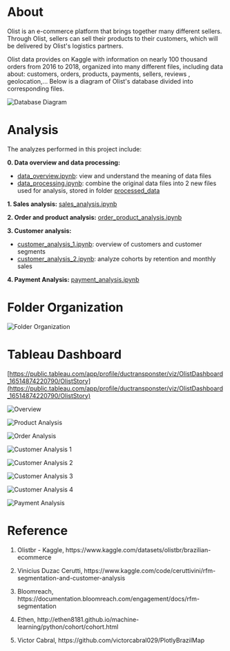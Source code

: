 # About
Olist is an e-commerce platform that brings together many different sellers. Through Olist, sellers can sell their products to their customers, which will be delivered by Olist's logistics partners.

Olist data provides on Kaggle with information on nearly 100 thousand orders from 2016 to 2018, organized into many different files, including data about: customers, orders, products, payments, sellers, reviews , geolocation,... Below is a diagram of Olist's database divided into corresponding files.

![Database Diagram](https://github.com/ductransponster/Olist-Brazilian-Ecommerce/blob/main/image/database_diagram.png)

# Analysis
The analyzes performed in this project include:

**0. Data overview and data processing:**
  - [data_overview.ipynb](https://github.com/ductransponster/Olist-Brazilian-Ecommerce/blob/main/notebook/data_overview.ipynb): view and understand the meaning of data files
  - [data_processing.ipynb](https://github.com/ductransponster/Olist-Brazilian-Ecommerce/blob/main/notebook/data_processing.ipynb): combine the original data files into 2 new files used for analysis, stored in folder [processed_data](https://github.com/ductransponster/Olist-Brazilian-Ecommerce/tree/main/data/processed_data)

**1. Sales analysis:** [sales_analysis.ipynb](https://github.com/ductransponster/Olist-Brazilian-Ecommerce/blob/main/notebook/sales_analysis.ipynb)

**2. Order and product analysis:** [order_product_analysis.ipynb](https://github.com/ductransponster/Olist-Brazilian-Ecommerce/blob/main/notebook/order_product_analysis.ipynb)

**3. Customer analysis:**
  - [customer_analysis_1.ipynb](https://github.com/ductransponster/Olist-Brazilian-Ecommerce/blob/main/notebook/customer_analysis_1.ipynb): overview of customers and customer segments
  - [customer_analysis_2.ipynb](https://github.com/ductransponster/Olist-Brazilian-Ecommerce/blob/main/notebook/customer_analysis_2.ipynb): analyze cohorts by retention and monthly sales

**4. Payment Analysis:** [payment_analysis.ipynb](https://github.com/ductransponster/Olist-Brazilian-Ecommerce/blob/main/notebook/payment_analysis.ipynb)

# Folder Organization
![Folder Organization](https://github.com/ductransponster/Olist-Brazilian-Ecommerce/blob/main/image/folder_organization.png)

# Tableau Dashboard
[https://public.tableau.com/app/profile/ductransponster/viz/OlistDashboard_16514874220790/OlistStory](https://public.tableau.com/app/profile/ductransponster/viz/OlistDashboard_16514874220790/OlistStory)

![Overview](https://github.com/ductransponster/Olist-Brazilian-Ecommerce/blob/main/tableau/overview.png)

![Product Analysis](https://github.com/ductransponster/Olist-Brazilian-Ecommerce/blob/main/tableau/product_analysis.png)

![Order Analysis](https://github.com/ductransponster/Olist-Brazilian-Ecommerce/blob/main/tableau/order_analysis.png)

![Customer Analysis 1](https://github.com/ductransponster/Olist-Brazilian-Ecommerce/blob/main/tableau/customer_analysis_1.png)

![Customer Analysis 2](https://github.com/ductransponster/Olist-Brazilian-Ecommerce/blob/main/tableau/customer_analysis_2.png)

![Customer Analysis 3](https://github.com/ductransponster/Olist-Brazilian-Ecommerce/blob/main/tableau/customer_analysis_3.png)

![Customer Analysis 4](https://github.com/ductransponster/Olist-Brazilian-Ecommerce/blob/main/tableau/customer_analysis_4.png)

![Payment Analysis](https://github.com/ductransponster/Olist-Brazilian-Ecommerce/blob/main/tableau/payment_analysis.png)

# Reference
1. Olistbr - Kaggle, https:<span>//w<span>ww.kaggle.com/datasets/olistbr/brazilian-ecommerce

2. Vinicius Duzac Cerutti, https:<span>//w<span>ww.kaggle.com/code/ceruttivini/rfm-segmentation-and-customer-analysis

3. Bloomreach, https:<span>//documentation.bloomreach.com/engagement/docs/rfm-segmentation

4. Ethen, http:<span>//ethen8181.github.io/machine-learning/python/cohort/cohort.html
  
5. Victor Cabral, https:<span>//github.com/victorcabral029/PlotlyBrazilMap


